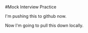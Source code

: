 #Mock Interview Practice

I'm pushing this to github now. 

Now I'm going to pull this down locally. 
